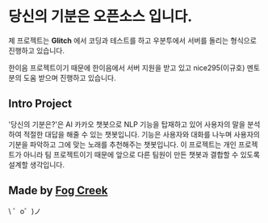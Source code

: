 당신의 기분은 오픈소스 입니다.
=================

제 프로젝트는 **Glitch** 에서 코딩과 테스트를 하고 우분투에서 서버를 돌리는 형식으로 진행하고 있습니다.

한이음 프로젝트이기 때문에 한이음에서 서버 지원을 받고 있고 nice295(이규호) 멘토분의 도움 받으며 진행하고 있습니다.


Intro Project
------------

'당신의 기분은?'은 AI 카카오 챗봇으로 NLP 기능을 탑재하고 있어 사용자의 말을 분석하여 적절한 대답을 해줄 수 있는 챗봇입니다.
기능은 사용자와 대화를 나누며 사용자의 기분을 파악하고 그에 맞는 노래를 추천해주는 챗봇입니다.
이 프로젝트는 개인 프로젝트가 아니라 팀 프로젝트이기 때문에 앞으로 다른 팀원이 만든 챗봇과 결합할 수 있도록 설계할 생각입니다.

Made by [Fog Creek](https://fogcreek.com/)
-------------------

\ ゜o゜)ノ
